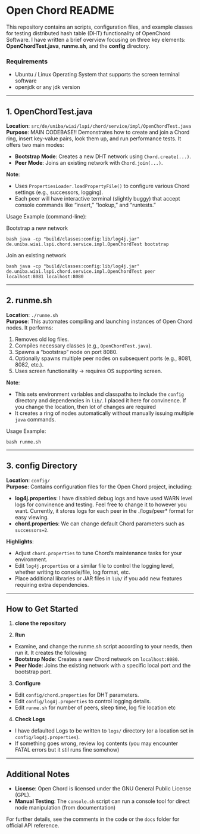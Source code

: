 # Open Chord README

This repository contains an scripts, configuration files, and example classes for testing distributed hash table (DHT) functionality of OpenChord Software. I have written a brief overview focusing on three key elements: **OpenChordTest.java**, **runme.sh**, and the **config** directory.

### Requirements
- Ubuntu / Linux Operating System that supports the screen terminal software
- openjdk or any jdk version


---

## 1. OpenChordTest.java

**Location**: `src/de/uniba/wiai/lspi/chord/service/impl/OpenChordTest.java`  
**Purpose**: MAIN CODEBASE!! Demonstrates how to create and join a Chord ring, insert key-value pairs, look them up, and run performance tests. It offers two main modes:
- **Bootstrap Mode**: Creates a new DHT network using `Chord.create(...)`.
- **Peer Mode**: Joins an existing network with `Chord.join(...)`.

**Note**:  
- Uses `PropertiesLoader.loadPropertyFile()` to configure various Chord settings (e.g., successors, logging).  
- Each peer will have interactive terminal (slightly buggy) that accept console commands like “insert,” “lookup,” and “runtests.”  

Usage Example (command-line):

Bootstrap a new network

`bash
java -cp "build/classes:config:lib/log4j.jar" de.uniba.wiai.lspi.chord.service.impl.OpenChordTest bootstrap
`

Join an existing network

`bash
java -cp "build/classes:config:lib/log4j.jar" de.uniba.wiai.lspi.chord.service.impl.OpenChordTest peer localhost:8081 localhost:8080
`

---

## 2. runme.sh

**Location**: `./runme.sh`  
**Purpose**: This automates compiling and launching instances of Open Chord nodes. It performs:
1. Removes old log files.
2. Compiles necessary classes (e.g., `OpenChordTest.java`).
3. Spawns a “bootstrap” node on port 8080.
4. Optionally spawns multiple peer nodes on subsequent ports (e.g., 8081, 8082, etc.).
5. Uses screen functionality -> requires OS supporting screen.

**Note**:
- This sets environment variables and classpaths to include the `config` directory and dependencies in `lib/`. I placed it here for convinence. If you change the location, then lot of changes are required
- It creates a ring of nodes automatically without manually issuing multiple `java` commands.


Usage Example:

`bash runme.sh
`

---

## 3. config Directory

**Location**: `config/`  
**Purpose**: Contains configuration files for the Open Chord project, including:
- **log4j.properties**: I have disabled debug logs and have used WARN level logs for convinence and testing. Feel free to change it to however you want. Currently, it stores logs for each peer in the ./logs/peer* format for easy viewing.  
- **chord.properties**: We can change default Chord parameters such as `successors=2`.

**Highlights**:  
- Adjust `chord.properties` to tune Chord’s maintenance tasks for your environment.  
- Edit `log4j.properties` or a similar file to control the logging level, whether writing to console/file, log format, etc.  
- Place additional libraries or JAR files in `lib/` if you add new features requiring extra dependencies.

---

## How to Get Started

1. **clone the repository**

2. **Run**  
- Examine, and change the runme.sh script according to your needs, then run it. It creates the following
- **Bootstrap Node**: Creates a new Chord network on `localhost:8080`.  
- **Peer Node**: Joins the existing network with a specific local port and the bootstrap port.

3. **Configure**  
- Edit `config/chord.properties` for DHT parameters.  
- Edit `config/log4j.properties` to control logging details.
- Edit `runme.sh` for number of peers, sleep time, log file location etc

4. **Check Logs**  
- I have defaulted Logs to be written to `logs/` directory (or a location set in `config/log4j.properties`).  
- If something goes wrong, review log contents (you may encounter FATAL errors but it stil runs fine somehow)
---

## Additional Notes

- **License**: Open Chord is licensed under the GNU General Public License (GPL).   
- **Manual Testing**: The `console.sh` script can run a console tool for direct node manipulation (from documentation)

For further details, see the comments in the code or the `docs` folder for official API reference.
